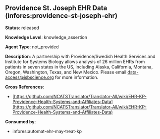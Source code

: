 [//]: # (DO NOT MANUALLY EDIT THIS FILE. IT IS GENERATED FROM A TEMPLATE.)

## Providence St. Joseph EHR Data (infores:providence-st-joseph-ehr)

**Status**: released
  
**Knowledge Level**: knowledge_assertion
  
**Agent Type**: not_provided

**Description**: A partnership with Providence/Swedish Health Services and Institute for Systems Biology allows analysis of 26 million EHRs from patients in seven states in the US, including Alaska, California, Montana, Oregon, Washington, Texas, and New Mexico. Please email data-access@isbscience.org for more information.

**Cross References**:

- [https://github.com/NCATSTranslator/Translator-All/wiki/EHR-KP-Providence-Health-Systems-and-Affiliates-Data](https://github.com/NCATSTranslator/Translator-All/wiki/EHR-KP-Providence-Health-Systems-and-Affiliates-Data)


**Consumed by**:

- infores:automat-ehr-may-treat-kp
